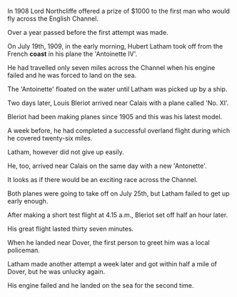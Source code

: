 In 1908 Lord Northcliffe offered a prize of $1000 to the first man who would fly across the English Channel. 

Over a year passed before the first attempt was made. 

On July 19th, 1909, in the early morning, Hubert Latham took off from the French **coast** in his plane the 'Antoinette IV'. 

He had travelled only seven miles across the Channel when his engine failed and he was forced to land on the sea. 

The 'Antoinette' floated on the water until Latham was picked up by a ship.





Two days later, Louis Bleriot arrived near Calais with a plane called 'No. XI'. 

Bleriot had been making planes since 1905 and this was his latest model. 

A week before, he had completed a successful overland flight during which he covered twenty-six miles. 

Latham, however did not give up easily. 

He, too, arrived near Calais on the same day with a new 'Antonette'. 

It looks as if there would be an exciting race across the Channel. 

Both planes were going to take off on July 25th, but Latham failed to get up early enough. 

After making a short test flight at 4.15 a.m., Bleriot set off half an hour later. 

His great flight lasted thirty seven minutes. 

When he landed near Dover, the first person to greet him was a local policeman. 

Latham made another attempt a week later and got within half a mile of Dover, but he was unlucky again. 

His engine failed and he landed on the sea for the second time.